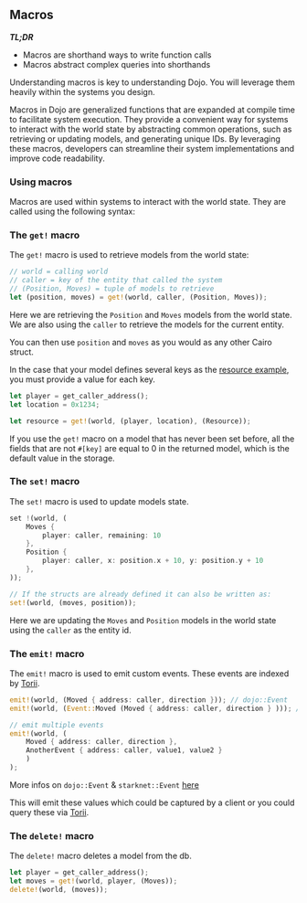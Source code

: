 ## Macros

**_TL;DR_**

- Macros are shorthand ways to write function calls
- Macros abstract complex queries into shorthands

Understanding macros is key to understanding Dojo. You will leverage them heavily within the systems you design.

Macros in Dojo are generalized functions that are expanded at compile time to facilitate system execution. They provide a convenient way for systems to interact with the world state by abstracting common operations, such as retrieving or updating models, and generating unique IDs. By leveraging these macros, developers can streamline their system implementations and improve code readability.

### Using macros

Macros are used within systems to interact with the world state. They are called using the following syntax:

### The `get!` macro

The `get!` macro is used to retrieve models from the world state:

```rust
// world = calling world
// caller = key of the entity that called the system
// (Position, Moves) = tuple of models to retrieve
let (position, moves) = get!(world, caller, (Position, Moves));
```

Here we are retrieving the `Position` and `Moves` models from the world state. We are also using the `caller` to retrieve the models for the current entity.

You can then use `position` and `moves` as you would as any other Cairo struct.

In the case that your model defines several keys as the [resource example](/framework/models#the-key-attribute), you must provide a value for each key.

```rust
let player = get_caller_address();
let location = 0x1234;

let resource = get!(world, (player, location), (Resource));
```

If you use the `get!` macro on a model that has never been set before, all the fields that are not `#[key]` are equal to 0 in the returned model, which is the default value in the storage.

### The `set!` macro

The `set!` macro is used to update models state.

```rust
set !(world, (
    Moves {
        player: caller, remaining: 10
    },
    Position {
        player: caller, x: position.x + 10, y: position.y + 10
    },
));

// If the structs are already defined it can also be written as:
set!(world, (moves, position));
```

Here we are updating the `Moves` and `Position` models in the world state using the `caller` as the entity id.

### The `emit!` macro

The `emit!` macro is used to emit custom events. These events are indexed by [Torii](/toolchain/torii).

```rust
emit!(world, (Moved { address: caller, direction })); // dojo::Event
emit!(world, (Event::Moved (Moved { address: caller, direction } ))); // starknet::Event

// emit multiple events
emit!(world, (
    Moved { address: caller, direction },
    AnotherEvent { address: caller, value1, value2 }
    )
);
```

More infos on `dojo::Event` & `starknet::Event` [here](/framework/contracts/events.md#custom-events)

This will emit these values which could be captured by a client or you could query these via [Torii](/toolchain/torii).

### The `delete!` macro

The `delete!` macro deletes a model from the db.

```rust
let player = get_caller_address();
let moves = get!(world, player, (Moves));
delete!(world, (moves));
```
